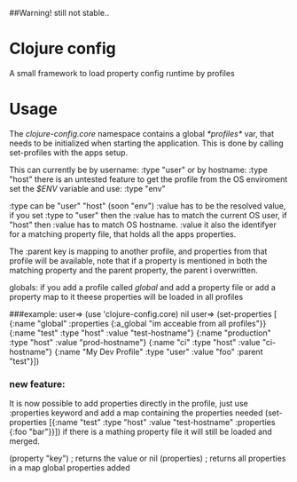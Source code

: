 ##Warning! still not stable..

# Clojure config

A small framework to load property config runtime by profiles

# Usage

The *clojure-config.core* namespace contains a global *\*profiles\** var, that needs to be initialized when starting the application.
This is done by calling set-profiles with the apps setup.

This can currently be by username: :type "user" or by hostname: :type "host"
there is an untested feature to get the profile from the OS enviroment set the *$ENV* variable and use: :type "env"

:type can be "user" "host" (soon "env")
:value has to be the resolved value, if you set :type to "user" then the :value has to match the current OS user, if "host" then :value has to match OS hostname.
:value it also the identifyer for a matching property file, that holds all the apps properties.

The :parent key is mapping to another profile, and properties from that profile will be available, note that if a property is mentioned in both the matching property and the parent property, the parent i overwritten.

globals:
if you add a profile called _global_ and add a property file or add a property map to it theese properties will be loaded in all profiles

###example:
	user=>	(use 'clojure-config.core)
	nil
	user=>	(set-properties [
			      {:name "global" :properties {:a_global "im acceable from all profiles"}}
			      {:name "test" :type "host" :value "test-hostname"}
			      {:name "production" :type "host" :value "prod-hostname"}
			      {:name "ci" :type "host" :value "ci-hostname"}
			      {:name "My Dev Profile" :type "user" :value "foo" :parent "test"}])


### new feature:
It is now possible to add properties directly in the profile, just use :properties keyword and add a map containing the properties needed
    (set-properties [{:name "test" :type "host" :value "test-hostname" :properties {:foo "bar"}}])
if there is a mathing property file it will still be loaded and merged.

(property "key") ; returns the value or nil
(properties)     ; returns all properties in a map
global properties added
